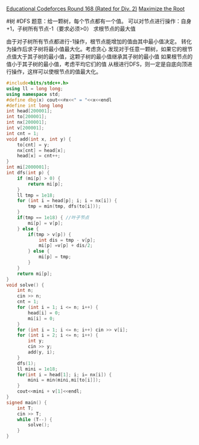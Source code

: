 [Educational Codeforces Round 168 (Rated for Div. 2)](https://codeforces.com/contest/1997)
[Maximize the Root](https://codeforces.com/contest/1997/problem/D)

#树 
#DFS 
题意：给一颗树，每个节点都有一个值。
可以对节点进行操作：自身+1，子树所有节点-1（要求必须>0）
求根节点的最大值

由于对子树所有节点都进行-1操作，根节点能增加的值由其中最小值决定。
转化为操作后求子树将最小值最大化。考虑贪心
发现对于任意一颗树，如果它的根节点值大于其子树的最小值，这颗子树的最小值继承其子树的最小值
如果根节点的值小于其子树的最小值，考虑平均它们的值
从根进行DFS，则一定是自底向顶进行操作，这样可以使根节点的值最大化。

```cpp
#include<bits/stdc++.h>
using ll = long long;
using namespace std;
#define dbg(x) cout<<#x<<" = "<<x<<endl
#define int long long 
int head[200001];
int to[200001];
int nx[200001];
int v[200001];
int cnt = 1;
void add(int x, int y) {
    to[cnt] = y;
    nx[cnt] = head[x];
    head[x] = cnt++;
}
int mi[2000001];
int dfs(int p) {
    if (mi[p] > 0) {
        return mi[p];
    }
    ll tmp = 1e18;
    for (int i = head[p]; i; i = nx[i]) {
        tmp = min(tmp, dfs(to[i]));
    }
    if(tmp == 1e18) { //叶子节点
        mi[p] = v[p];
    } else {
        if(tmp > v[p]) {
            int dis = tmp - v[p];
            mi[p] =v[p] + dis/2;
        } else {
            mi[p] = tmp;
        }
    }
    return mi[p];
}
void solve() {
    int n;
    cin >> n;
    cnt = 1;
    for (int i = 1; i <= n; i++) {
        head[i] = 0;
        mi[i] = 0;
    }
    for (int i = 1; i <= n; i++) cin >> v[i];
    for (int i = 2; i <= n; i++) {
        int y;
        cin >> y;
        add(y, i);
    }
    dfs(1);
    ll mini = 1e18;
    for(int i = head[1]; i; i= nx[i]) {
        mini = min(mini,mi[to[i]]);
    }
    cout<<mini + v[1]<<endl;
}
signed main() {
    int T;
    cin >> T;
    while (T--) {
        solve();
    }
}
```